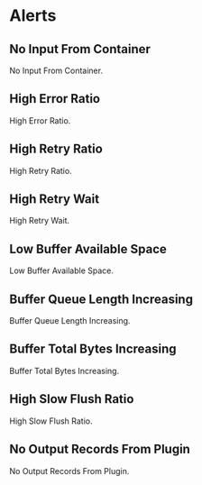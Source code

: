 # Alerts
## No Input From Container
No Input From Container.

## High Error Ratio
High Error Ratio.

## High Retry Ratio
High Retry Ratio.

## High Retry Wait
High Retry Wait.

## Low Buffer Available Space
Low Buffer Available Space.

## Buffer Queue Length Increasing
Buffer Queue Length Increasing.

## Buffer Total Bytes Increasing
Buffer Total Bytes Increasing.

## High Slow Flush Ratio
High Slow Flush Ratio.

## No Output Records From Plugin
No Output Records From Plugin.


